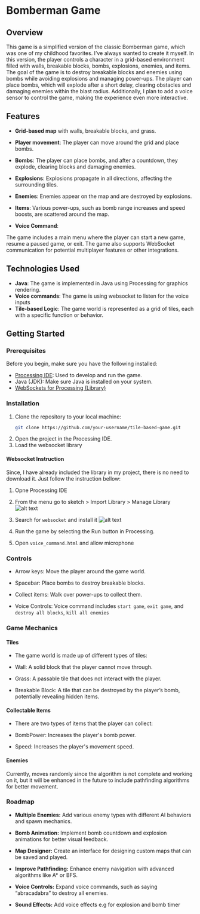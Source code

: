 # Bomberman Game

## Overview
This game is a simplified version of the classic Bomberman game, which was one of my childhood favorites. I’ve always wanted to create it myself. In this version, the player controls a character in a grid-based environment filled with walls, breakable blocks, bombs, explosions, enemies, and items. The goal of the game is to destroy breakable blocks and enemies using bombs while avoiding explosions and managing power-ups. The player can place bombs, which will explode after a short delay, clearing obstacles and damaging enemies within the blast radius. Additionally, I plan to add a voice sensor to control the game, making the experience even more interactive.

## Features
- **Grid-based map** with walls, breakable blocks, and grass.
- **Player movement**: The player can move around the grid and place bombs.
- **Bombs**: The player can place bombs, and after a countdown, they explode, clearing blocks and damaging enemies.
- **Explosions**: Explosions propagate in all directions, affecting the surrounding tiles.
- **Enemies**: Enemies appear on the map and are destroyed by explosions.
- **Items**: Various power-ups, such as bomb range increases and speed boosts, are scattered around the map.

- **Voice Command**: 

The game includes a main menu where the player can start a new game, resume a paused game, or exit.
The game also supports WebSocket communication for potential multiplayer features or other integrations.


## Technologies Used
- **Java**: The game is implemented in Java using Processing for graphics rendering.
- **Voice commands**: The game is using websocket to listen for the voice inputs
- **Tile-based Logic**: The game world is represented as a grid of tiles, each with a specific function or behavior.

## Getting Started

### Prerequisites
Before you begin, make sure you have the following installed:
- [Processing IDE](https://processing.org/download/): Used to develop and run the game.
- Java (JDK): Make sure Java is installed on your system.
- [WebSockets for Processing (Library)](https://github.com/alexandrainst/processing_websockets)



### Installation
1. Clone the repository to your local machine:
   ```bash
   git clone https://github.com/your-username/tile-based-game.git
2. Open the project in the Processing IDE.
3. Load the websocket library

#### Websocket Instruction
Since, I have already included the library in my project, there is no need to download it. Just follow the instruction bellow:
1. Opne Processing IDE
2. From the menu go to sketch > Import Library > Manage Library
![alt text](image-1.png)
3. Search for `websocket` and install it
![alt text](image-2.png)

4. Run the game by selecting the Run button in Processing.
5. Open `voice_command.html` and allow microphone 

### Controls
- Arrow keys: Move the player around the game world.

- Spacebar: Place bombs to destroy breakable blocks.

- Collect items: Walk over power-ups to collect them.

- Voice Controls: Voice command includes `start game`, `exit game`, and `destroy all blocks`, `kill all enemies`


### Game Mechanics
#### Tiles
- The game world is made up of different types of tiles:

- Wall: A solid block that the player cannot move through.

- Grass: A passable tile that does not interact with the player.

- Breakable Block: A tile that can be destroyed by the player’s bomb, potentially revealing hidden items.


#### Collectable Items
- There are two types of items that the player can collect:

- BombPower: Increases the player's bomb power.

- Speed: Increases the player's movement speed.


#### Enemies
Currently, moves randomly since the algorithm is not complete and working on it, but it will be enhanced in the future to include pathfinding algorithms for better movement.


### Roadmap
- **Multiple Enemies:** Add various enemy types with different AI behaviors and spawn mechanics.

- **Bomb Animation:** Implement bomb countdown and explosion animations for better visual feedback.

- **Map Designer:** Create an interface for designing custom maps that can be saved and played.

- **Improve Pathfinding:** Enhance enemy navigation with advanced algorithms like A* or BFS.

- **Voice Controls:** Expand voice commands, such as saying “abracadabra” to destroy all enemies.

- **Sound Effects:** Add voice effects e.g for explosion and bomb timer